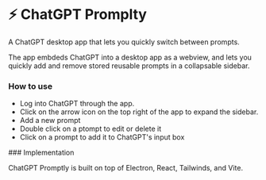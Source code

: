 # ⚡️ ChatGPT Promplty

A ChatGPT desktop app that lets you quickly switch between prompts. 

The app embdeds ChatGPT into a desktop app as a webview, and lets you quickly add and remove stored reusable prompts in a collapsable sidebar. 

### How to use 
- Log into ChatGPT through the app. 
- Click on the arrow icon on the top right of the app to expand the sidebar. 
- Add a new prompt 
- Double click on a ptompt to edit or delete it 
- Click on a prompt to add it to ChatGPT's input box

### Implementation

ChatGPT Promptly is built on top of Electron, React, Tailwinds, and Vite. 